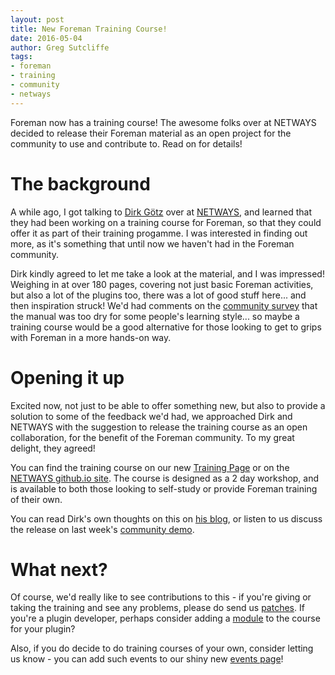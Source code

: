```yaml
---
layout: post
title: New Foreman Training Course!
date: 2016-05-04
author: Greg Sutcliffe
tags:
- foreman
- training
- community
- netways
---
```


Foreman now has a training course! The awesome folks over at NETWAYS decided to
release their Foreman material as an open project for the community to use and
contribute to. Read on for details!

<!--more-->

# The background

A while ago, I got talking to [Dirk Götz][dirk] over at
[NETWAYS][netways], and learned that they had been working on a training
course for Foreman, so that they could offer it as part of their training
progamme. I was interested in finding out more, as it's something that until
now we haven't had in the Foreman community.

[dirk]: //blog.netways.de/author/dgoetz
[netways]: //netways.de

Dirk kindly agreed to let me take a look at the material, and I was impressed!
Weighing in at over 180 pages, covering not just basic Foreman activities, but
also a lot of the plugins too, there was a lot of good stuff here... and then
inspiration struck! We'd had comments on the [community survey][survey] that
the manual was too dry for some people's learning style... so maybe a training
course would be a good alternative for those looking to get to grips with
Foreman in a more hands-on way.

[survey]: //2016/03/2016-forman-survey-analysis.html

# Opening it up

Excited now, not just to be able to offer something new, but also to provide a
solution to some of the feedback we'd had, we approached Dirk and NETWAYS with
the suggestion to release the training course as an open collaboration, for the
benefit of the Foreman community. To my great delight, they agreed!

You can find the training course on our new [Training Page][training] or
on the [NETWAYS github.io site][rendered]. The course is designed as a 2 day
workshop, and is available to both those looking to self-study or provide
Foreman training of their own.

[training]: //training.html
[rendered]: //netways.github.io/foreman-training/

You can read Dirk's own thoughts on this on [his blog][blog], or listen to us
discuss the release on last week's [community demo][demo].

[blog]: https://blog.netways.de/2016/04/29/foreman-training-release
[demo]: https://youtu.be/-bCIcN5i-24?t=1140

# What next?

Of course, we'd really like to see contributions to this - if you're giving or
taking the training and see any problems, please do send us [patches][patches].
If you're a plugin developer, perhaps consider adding a [module][plugins] to
the course for your plugin?

[patches]: https://github.com/NETWAYS/foreman-training/pulls
[plugins]: https://github.com/NETWAYS/foreman-training/tree/gh-pages/plugins

Also, if you do decide to do training courses of your own, consider letting us
know - you can add such events to our shiny new [events page][events]!

[events]: //events/
